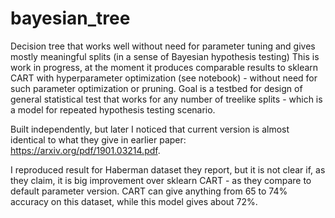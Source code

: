 # bayesian_tree

Decision tree that works well without need for parameter tuning and gives mostly meaningful splits (in a sense of Bayesian hypothesis testing)
This is work in progress, at the moment it produces comparable results to sklearn CART with hyperparameter optimization (see notebook) - without need for such parameter optimization or pruning. Goal is a testbed for  design of general statistical test that works for any number of treelike splits - which is a model for repeated hypothesis testing scenario. 

Built independently, but later I noticed that current version is almost identical to what they give in earlier paper: https://arxiv.org/pdf/1901.03214.pdf.

I reproduced result for Haberman dataset they report, but it is not clear if, as they claim, it is big improvement over sklearn CART - as they compare to default parameter version. CART can give anything from 65 to 74% accuracy on this dataset, while this model gives about 72%. 

